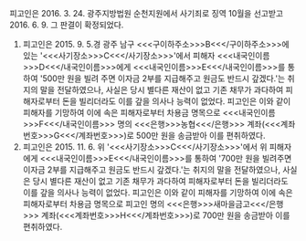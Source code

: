 피고인은 2016. 3. 24. 광주지방법원 순천지원에서 사기죄로 징역 10월을 선고받고 2016. 6. 9. 그 판결이 확정되었다.
1. 피고인은 2015. 9. 5.경 광주 남구 <<<구이하주소>>>B<<</구이하주소>>>에 있는 '<<<사기장소>>>C<<</사기장소>>>'에서 피해자 <<<내국인이름>>>D<<</내국인이름>>>에게 <<<내국인이름>>>E<<</내국인이름>>>를 통하여 '500만 원을 빌려 주면 이자금 2부를 지급해주고 원금도 반드시 갚겠다.'는 취지의 말을 전달하였으나, 사실은 당시 별다른 재산이 없고 기존 채무가 과다하여 피해자로부터 돈을 빌리더라도 이를 갚을 의사나 능력이 없었다.
피고인은 이와 같이 피해자를 기망하여 이에 속은 피해자로부터 차용금 명목으로 <<<내국인이름>>>F<<</내국인이름>>> 명의 <<<은행>>>농협<<</은행>>> 계좌(<<<계좌번호>>>G<<</계좌번호>>>)로 500만 원을 송금받아 이를 편취하였다.
2. 피고인은 2015. 11. 6. 위 '<<<사기장소>>>C<<</사기장소>>>'에서 위 피해자에게 <<<내국인이름>>>E<<</내국인이름>>>를 통하여 '700만 원을 빌려주면 이자금 2부를 지급해주고 원금도 반드시 갚겠다.'는 취지의 말을 전달하였으나, 사실은 당시 별다른 재산이 없고 기존 채무가 과다하여 피해자로부터 돈을 빌리더라도 이를 갚을 의사나 능력이 없었다.
피고인은 이와 같이 피해자를 기망하여 이에 속은 피해자로부터 차용금 명목으로 피고인 명의 <<<은행>>>새마을금고<<</은행>>> 계좌(<<<계좌번호>>>H<<</계좌번호>>>)로 700만 원을 송금받아 이를 편취하였다.